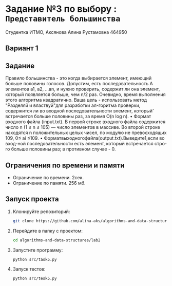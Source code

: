 # Задание №3 по выбору  : `Представитель большинства`
Студентка ИТМО, Аксянова Алина Рустамовна  464950

## Вариант 1

## Задание 
Правило большинства - это когда выбирается элемент, имеющий больше половины голосов. Допустим, есть последовательность A элементов a1, a2, ...an, и нужно проверить, содержит ли она элемент, который появляется больше, чем n/2 раз. 
Очевидно, время выполнения этого алгоритма квадратично. Ваша цель - использовать метод "Разделяй и властвуй"для разработки ал-горитма проверки, содержится ли во входной последовательности элемент, который̆ встречается больше половины раз, за время O(n log n). 
•	Формат входного файла (input.txt). В первой строке входного файла содержится число n (1 ≤ n ≤ 105) — число элементов в массиве. Во второй строке находятся n положительных целых чисел, по модулю не превосходящих 109, 0≤ ai  ≤109. 
•	Форматвыходногофайла(output.txt).Выведите1,если во вход-ной последовательности есть элемент, который встречается стро-го больше половины раз; в противном случае - 0. 


## Ограничения по времени и памяти

- Ограничение по времени. 2сек.
- Ограничение по памяти. 256 мб.


## Запуск проекта
1. Клонируйте репозиторий:
   ```bash
   git clone https://github.com/alina-aks/algorithms-and-data-structures.git
   
   ```
2. Перейдите в папку с проектом:
   ```bash
   cd algorithms-and-data-structures/lab2
   ```
3. Запустите программу:
   ```bash
   python src/task5.py
   ```

4. Запуск тестов:
   ```bash
   python src/tesk5.py
   ```
